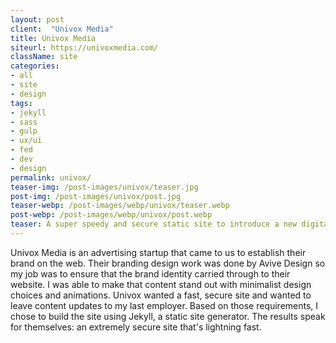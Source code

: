 ```yaml
---
layout: post
client:  "Univox Media"
title: Univox Media
siteurl: https://univoxmedia.com/
className: site
categories:
- all
- site
- design
tags:
- jekyll
- sass
- gulp
- ux/ui
- fed
- dev
- design
permalink: univox/
teaser-img: /post-images/univox/teaser.jpg
post-img: /post-images/univox/post.jpg
teaser-webp: /post-images/webp/univox/teaser.webp
post-webp: /post-images/webp/univox/post.webp
teaser: A super speedy and secure static site to introduce a new digital advertising company.
---
```

Univox Media is an advertising startup that came to us to establish their brand on the web. Their branding design work was done by Avive Design so my job was to ensure that the brand identity carried through to their website. I was able to make that content stand out with minimalist design choices and animations. Univox wanted a fast, secure site and wanted to leave content updates to my last employer. Based on those requirements, I chose to build the site using Jekyll, a static site generator. The results speak for themselves: an extremely secure site that's lightning fast.